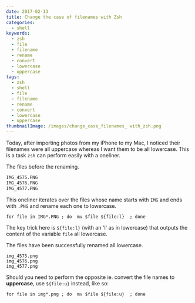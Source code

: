 ```yaml
---
date: 2017-02-13
title: Change the case of filenames with Zsh
categories:
  - shell
keywords:
  - zsh
  - file
  - filename
  - rename
  - convert
  - lowercase
  - uppercase
tags:
  - zsh
  - shell
  - file
  - filename
  - rename
  - convert
  - lowercase
  - uppercase
thumbnailImage: /images/change_case_filenames_ with_zsh.png
---
```


Today, after importing photos from my iPhone to my Mac, I noticed 
their filenames were all uppercase whereas I want them to be all lowercase.
This is a task `zsh` can perform easily with a oneliner.
<!-- more -->

The files before the renaming.
``` bash
IMG_4575.PNG
IMG_4576.PNG
IMG_4577.PNG
```

This oneliner iterates over the files whose name starts with `IMG` and ends with
`.PNG` and rename each one to lowercase.
``` shell
for file in IMG*.PNG ; do  mv $file ${file:l}  ; done
```
The key trick here is `${file:l}` (with an 'l' as in lowercase) that outputs 
the content of the variable `file` all lowercase. 

The files have been successfully renamed all lowercase.
``` shell
img_4575.png
img_4576.png
img_4577.png
```

Should you need to perform the opposite ie. convert the file names 
to **uppercase**, use `${file:u}` instead, like so:


``` shell
for file in img*.png ; do  mv $file ${file:u}  ; done
```
